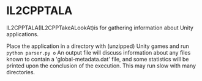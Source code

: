 # IL2CPPTALA
IL2CPPTALA(IL2CPPTakeALookAt)is for gathering information about Unity applications.

Place the application in a directory with (unzipped) Unity games and run 
```python parser.py o```
An output file will discuss information about any files known to contain a 'global-metadata.dat' file, and some statistics will be printed upon the conclusion of the execution. This may run slow with many directories. 
